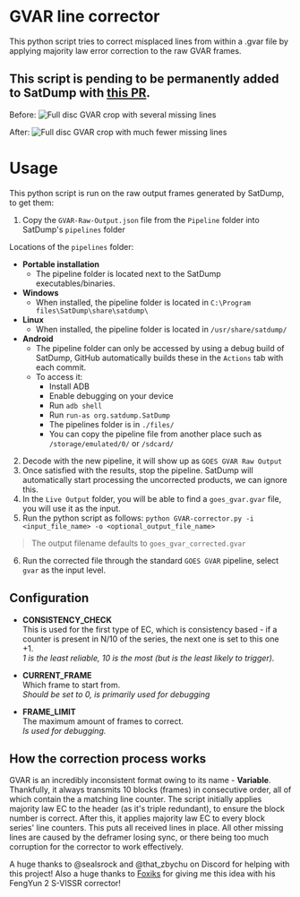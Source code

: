 # GVAR line corrector
This python script tries to correct misplaced lines from within a .gvar file by applying majority law error correction to the raw GVAR frames.

## This script is pending to be permanently added to SatDump with [this PR](https://github.com/SatDump/SatDump/pull/924).

Before:
![Full disc GVAR crop with several missing lines](https://github.com/Cpt-Dingus/GVAR-line-corrector/assets/100243410/af217faa-6dca-42e2-9c8f-ed22e4391065)

After:
![Full disc GVAR crop with much fewer missing lines](https://github.com/Cpt-Dingus/GVAR-line-corrector/assets/100243410/48c5a50d-f92f-40b3-a32f-55af66136167)


# Usage
This python script is run on the raw output frames generated by SatDump, to get them:
1) Copy the `GVAR-Raw-Output.json` file from the `Pipeline` folder into SatDump's `pipelines` folder


Locations of the `pipelines` folder:
- **Portable installation**
    - The pipeline folder is located next to the SatDump executables/binaries.
- **Windows**  
    - When installed, the pipeline folder is located in `C:\Program files\SatDump\share\satdump\`
- **Linux**
    - When installed, the pipeline folder is located in `/usr/share/satdump/`
- **Android**
    - The pipeline folder can only be accessed by using a debug build of SatDump, GitHub automatically builds these in the `Actions` tab with each commit.
    - To access it:
        - Install ADB
        - Enable debugging on your device
        - Run `adb shell`
        - Run `run-as org.satdump.SatDump`
        - The pipelines folder is in `./files/`
        - You can copy the pipeline file from another place such as `/storage/emulated/0/` or `/sdcard/`

2) Decode with the new pipeline, it will show up as `GOES GVAR Raw Output` 
3) Once satisfied with the results, stop the pipeline. SatDump will automatically start processing the uncorrected products, we can ignore this.
4) In the `Live Output` folder, you will be able to find a `goes_gvar.gvar` file, you will use it as the input.
5) Run the python script as follows: `python GVAR-corrector.py -i <input_file_name> -o <optional_output_file_name>`
> The output filename defaults to `goes_gvar_corrected.gvar`
6) Run the corrected file through the standard `GOES GVAR` pipeline, select `gvar` as the input level.

## Configuration

- **CONSISTENCY_CHECK** <br>
This is used for the first type of EC, which is consistency based - if a counter is present in N/10 of the series, the next one is set to this one +1. <br>
*1 is the least reliable, 10 is the most (but is the least likely to trigger).*

- **CURRENT_FRAME** <br>
Which frame to start from. <br>
*Should be set to 0, is primarily used for debugging*

- **FRAME_LIMIT** <br>
The maximum amount of frames to correct. <br>
*Is used for debugging.*

## How the correction process works
GVAR is an incredibly inconsistent format owing to its name - **Variable**. Thankfully, it always transmits 10 blocks (frames) in consecutive order, all of which contain the a matching line counter. The script initially applies majority law EC to the header (as it's triple redundant), to ensure the block number is correct. After this, it applies majority law EC to every block series' line counters. This puts all received lines in place. All other missing lines are caused by the deframer losing sync, or there being too much corruption for the corrector to work effectively.




A huge thanks to @sealsrock and @that_zbychu on Discord for helping with this project!
Also a huge thanks to [Foxiks](https://github.com/Foxiks) for giving me this idea with his FengYun 2 S-VISSR corrector!
